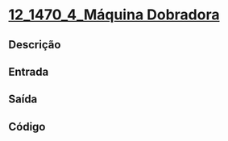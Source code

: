 # [12_1470_4_Máquina Dobradora][1470]

[1470]: <https://judge.beecrowd.com/pt/problems/view/1470>

## Descrição

## Entrada

## Saída

## Código

```cpp

```
